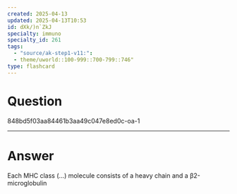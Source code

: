 ```yaml
---
created: 2025-04-13
updated: 2025-04-13T10:53
id: dXk/)n`ZkJ
specialty: immuno
specialty_id: 261
tags:
  - "source/ak-step1-v11:": 
  - theme/uworld::100-999::700-799::746"
type: flashcard
---
```


# Question
848bd5f03aa84461b3aa49c047e8ed0c-oa-1

---

# Answer
Each MHC class (...) molecule consists of a heavy chain and a β2-microglobulin